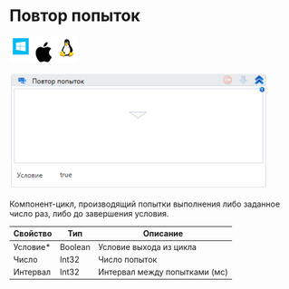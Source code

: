 # Повтор попыток

![](<../../../.gitbook/assets/image (100) (1) (1) (1) (1) (1) (1) (1) (2) (358).png>)

![](<../../../.gitbook/assets/image (161).png>)

Компонент-цикл, производящий попытки выполнения либо заданное число раз, либо до завершения условия.

| Свойство  | Тип     | Описание                      |
| --------- | ------- | ----------------------------- |
| Условие\* | Boolean | Условие выхода из цикла       |
| Число     | Int32   | Число попыток                 |
| Интервал  | Int32   | Интервал между попытками (мс) |
